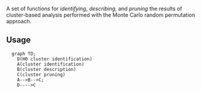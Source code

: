 
A set of functions for _identifying_, _describing_, and _pruning_ the results of cluster-based analysis performed with the Monte Carlo random permutation approach.

## Usage
```mermaid
  graph TD;
    D(H0 cluster identification)
    A(cluster identification)
    B(cluster description)
    C(cluster pruning)
    A-->B-->C;
    D---->C
    
```
